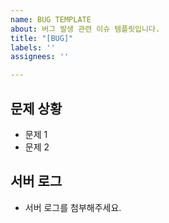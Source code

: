 ```yaml
---
name: BUG TEMPLATE
about: 버그 발생 관련 이슈 템플릿입니다.
title: "[BUG]"
labels: ''
assignees: ''

---
```


## 문제 상황
- 문제 1
- 문제 2

## 서버 로그
- 서버 로그를 첨부해주세요.